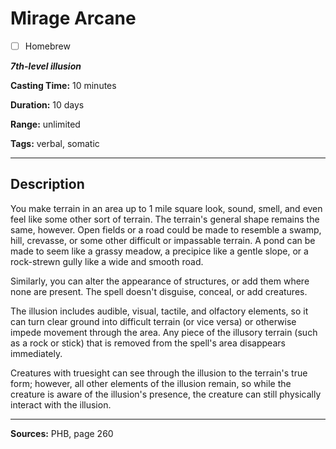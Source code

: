 # Mirage Arcane

- [ ] Homebrew

***7th-level illusion***

**Casting Time:** 10 minutes

**Duration:** 10 days

**Range:** unlimited

**Tags:** verbal, somatic

---

## Description
You make terrain in an area up to 1 mile square look, sound, smell, and even feel like some other sort of terrain.
The terrain's general shape remains the same, however.
Open fields or a road could be made to resemble a swamp, hill, crevasse, or some other difficult or impassable terrain.
A pond can be made to seem like a grassy meadow, a precipice like a gentle slope, or a rock-strewn gully like a wide and smooth road.

Similarly, you can alter the appearance of structures, or add them where none are present.
The spell doesn't disguise, conceal, or add creatures.

The illusion includes audible, visual, tactile, and olfactory elements, so it can turn clear ground into difficult terrain (or vice versa) or otherwise impede movement through the area.
Any piece of the illusory terrain (such as a rock or stick) that is removed from the spell's area disappears immediately.

Creatures with truesight can see through the illusion to the terrain's true form; however, all other elements of the illusion remain, so while the creature is aware of the illusion's presence, the creature can still physically interact with the illusion.

---

**Sources:** PHB, page 260
